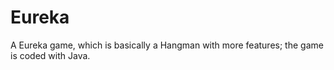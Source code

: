 # Eureka
A Eureka game, which is basically a Hangman with more features; the game is coded with Java.
